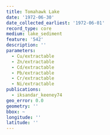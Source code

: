 ```yaml
---
title: Tomahawk Lake
date: '1972-06-30'
date_collected_earliest: '1972-06-01'
record_type: core
medium: lake_sediment
feature: '542'
description: ''
parameters:
  - Cu/extractable
  - Zn/extractable
  - Cd/extractable
  - Pb/extractable
  - Cr/extractable
  - Ni/extractable
publications:
  - iksandar_keeney74
geo_error: 0.0
geometry: ''
bbox: ~
longitude: ''
latitude: ''
---
```

